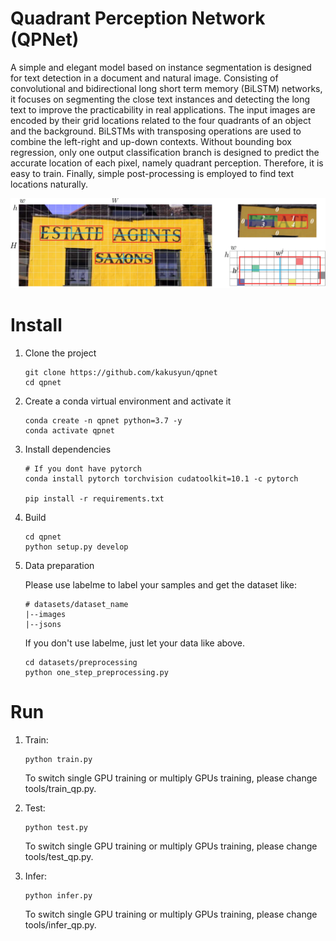 Quadrant Perception Network (QPNet)
===

A simple and elegant model based on instance segmentation is designed for text detection in a document and natural image. Consisting of convolutional and bidirectional long short term memory (BiLSTM) networks, it focuses on segmenting the close text instances and detecting the long text to improve the practicability in real applications. The input images are encoded by their grid locations related to the four quadrants of an object and the background. BiLSTMs with transposing operations are used to combine the left-right and up-down contexts. Without bounding box regression, only one output classification branch is designed to predict the accurate location of each pixel, namely quadrant perception. Therefore, it is easy to train. Finally, simple post-processing is employed to find text locations naturally.

![image](https://github.com/kakusyun/qpnet/blob/master/images/encoding.png)


Install
===
1. Clone the project

    ```Shell
    git clone https://github.com/kakusyun/qpnet
    cd qpnet
    ```

2. Create a conda virtual environment and activate it

    ```Shell
    conda create -n qpnet python=3.7 -y
    conda activate qpnet
    ```

3. Install dependencies

    ```Shell
    # If you dont have pytorch
    conda install pytorch torchvision cudatoolkit=10.1 -c pytorch 

    pip install -r requirements.txt
    ```

4. Build
    ```Shell
    cd qpnet
    python setup.py develop
    ```

5. Data preparation
   
   Please use labelme to label your samples and get the dataset like:   
   ```Shell
   # datasets/dataset_name
   |--images
   |--jsons
   ```
   If you don't use labelme, just let your data like above.
   
   ```Shell
   cd datasets/preprocessing
   python one_step_preprocessing.py
   ```
  

Run
===
1. Train:
    
    ```Shell
    python train.py
    ```
    
    To switch single GPU training or multiply GPUs training, please change tools/train_qp.py.

2. Test:

    ```Shell
    python test.py
    ```
    
    To switch single GPU training or multiply GPUs training, please change tools/test_qp.py.

3. Infer:

    ```Shell
    python infer.py
    ```
    
    To switch single GPU training or multiply GPUs training, please change tools/infer_qp.py.
